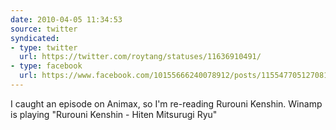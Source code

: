```yaml
---
date: 2010-04-05 11:34:53
source: twitter
syndicated:
- type: twitter
  url: https://twitter.com/roytang/statuses/11636910491/
- type: facebook
  url: https://www.facebook.com/10155666240078912/posts/115547705127081
---
```


I caught an episode on Animax, so I'm re-reading Rurouni Kenshin. Winamp is playing "Rurouni Kenshin - Hiten Mitsurugi Ryu"